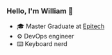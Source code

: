 ### Hello, I'm William 👋

- 🎓 Master Graduate at [Epitech](https://www.epitech.eu/en/)
- ⚙️ DevOps engineer
- ⌨️ Keyboard nerd

<!-- ![Anurag's GitHub stats](https://github-readme-stats.vercel.app/api?username=williambcra&count_private=true&show_icons=true&theme=nightowl) -->

<!--
**williambcra/williambcra** is a ✨ _special_ ✨ repository because its `README.md` (this file) appears on your GitHub profile.

Here are some ideas to get you started:

- 🔭 I’m currently working on ...
- 🌱 I’m currently learning ...
- 👯 I’m looking to collaborate on ...
- 🤔 I’m looking for help with ...
- 💬 Ask me about ...
- 📫 How to reach me: ...
- 😄 Pronouns: ...
- ⚡ Fun fact: ...
-->
